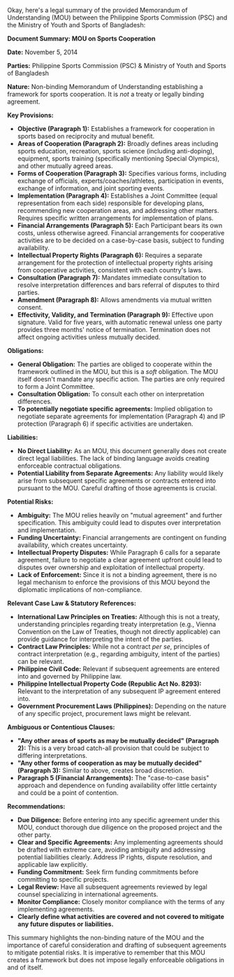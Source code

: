 Okay, here's a legal summary of the provided Memorandum of Understanding (MOU) between the Philippine Sports Commission (PSC) and the Ministry of Youth and Sports of Bangladesh:

**Document Summary: MOU on Sports Cooperation**

**Date:** November 5, 2014

**Parties:** Philippine Sports Commission (PSC) & Ministry of Youth and Sports of Bangladesh

**Nature:** Non-binding Memorandum of Understanding establishing a framework for sports cooperation.  It is *not* a treaty or legally binding agreement.

**Key Provisions:**

*   **Objective (Paragraph 1):** Establishes a framework for cooperation in sports based on reciprocity and mutual benefit.
*   **Areas of Cooperation (Paragraph 2):** Broadly defines areas including sports education, recreation, sports science (including anti-doping), equipment, sports training (specifically mentioning Special Olympics), and other mutually agreed areas.
*   **Forms of Cooperation (Paragraph 3):** Specifies various forms, including exchange of officials, experts/coaches/athletes, participation in events, exchange of information, and joint sporting events.
*   **Implementation (Paragraph 4):** Establishes a Joint Committee (equal representation from each side) responsible for developing plans, recommending new cooperation areas, and addressing other matters. Requires specific written arrangements for implementation of plans.
*   **Financial Arrangements (Paragraph 5):** Each Participant bears its own costs, unless otherwise agreed. Financial arrangements for cooperative activities are to be decided on a case-by-case basis, subject to funding availability.
*   **Intellectual Property Rights (Paragraph 6):** Requires a separate arrangement for the protection of intellectual property rights arising from cooperative activities, consistent with each country's laws.
*   **Consultation (Paragraph 7):** Mandates immediate consultation to resolve interpretation differences and bars referral of disputes to third parties.
*   **Amendment (Paragraph 8):** Allows amendments via mutual written consent.
*   **Effectivity, Validity, and Termination (Paragraph 9):** Effective upon signature. Valid for five years, with automatic renewal unless one party provides three months' notice of termination. Termination does not affect ongoing activities unless mutually decided.

**Obligations:**

*   **General Obligation:** The parties are obliged to cooperate within the framework outlined in the MOU, but this is a *soft* obligation.  The MOU itself doesn't mandate any specific action. The parties are only required to form a Joint Committee.
*   **Consultation Obligation:**  To consult each other on interpretation differences.
*   **To potentially negotiate specific agreements:** Implied obligation to negotiate separate agreements for implementation (Paragraph 4) and IP protection (Paragraph 6) if specific activities are undertaken.

**Liabilities:**

*   **No Direct Liability:** As an MOU, this document generally does not create direct legal liabilities.  The lack of binding language avoids creating enforceable contractual obligations.
*   **Potential Liability from Separate Agreements:**  Any liability would likely arise from subsequent specific agreements or contracts entered into pursuant to the MOU.  Careful drafting of those agreements is crucial.

**Potential Risks:**

*   **Ambiguity:** The MOU relies heavily on "mutual agreement" and further specification. This ambiguity could lead to disputes over interpretation and implementation.
*   **Funding Uncertainty:** Financial arrangements are contingent on funding availability, which creates uncertainty.
*   **Intellectual Property Disputes:** While Paragraph 6 calls for a separate agreement, failure to negotiate a clear agreement upfront could lead to disputes over ownership and exploitation of intellectual property.
*   **Lack of Enforcement:** Since it is not a binding agreement, there is no legal mechanism to enforce the provisions of this MOU beyond the diplomatic implications of non-compliance.

**Relevant Case Law & Statutory References:**

*   **International Law Principles on Treaties:** Although this is not a treaty, understanding principles regarding treaty interpretation (e.g., Vienna Convention on the Law of Treaties, though not directly applicable) can provide guidance for interpreting the intent of the parties.
*   **Contract Law Principles:** While not a contract *per se*, principles of contract interpretation (e.g., regarding ambiguity, intent of the parties) can be relevant.
*   **Philippine Civil Code:** Relevant if subsequent agreements are entered into and governed by Philippine law.
*   **Philippine Intellectual Property Code (Republic Act No. 8293):** Relevant to the interpretation of any subsequent IP agreement entered into.
*   **Government Procurement Laws (Philippines):** Depending on the nature of any specific project, procurement laws might be relevant.

**Ambiguous or Contentious Clauses:**

*   **"Any other areas of sports as may be mutually decided" (Paragraph 2):** This is a very broad catch-all provision that could be subject to differing interpretations.
*   **"Any other forms of cooperation as may be mutually decided" (Paragraph 3):** Similar to above, creates broad discretion.
*   **Paragraph 5 (Financial Arrangements):** The "case-to-case basis" approach and dependence on funding availability offer little certainty and could be a point of contention.

**Recommendations:**

*   **Due Diligence:** Before entering into any specific agreement under this MOU, conduct thorough due diligence on the proposed project and the other party.
*   **Clear and Specific Agreements:** Any implementing agreements should be drafted with extreme care, avoiding ambiguity and addressing potential liabilities clearly. Address IP rights, dispute resolution, and applicable law explicitly.
*   **Funding Commitment:** Seek firm funding commitments before committing to specific projects.
*   **Legal Review:** Have all subsequent agreements reviewed by legal counsel specializing in international agreements.
*   **Monitor Compliance:** Closely monitor compliance with the terms of any implementing agreements.
*   **Clearly define what activities are covered and not covered to mitigate any future disputes or liabilities.**

This summary highlights the non-binding nature of the MOU and the importance of careful consideration and drafting of subsequent agreements to mitigate potential risks. It is imperative to remember that this MOU creates a framework but does not impose legally enforceable obligations in and of itself.
